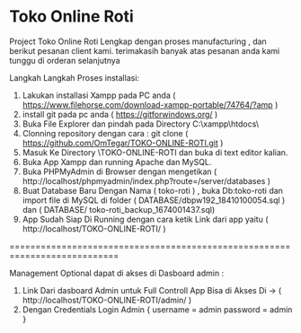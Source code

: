 # Toko Online Roti
Project Toko Online Roti Lengkap dengan proses manufacturing , dan berikut pesanan client kami. terimakasih banyak atas pesanan anda kami tunggu di orderan selanjutnya

Langkah Langkah Proses installasi:

1. Lakukan installasi Xampp pada PC anda ( https://www.filehorse.com/download-xampp-portable/74764/?amp )
2. install git pada pc anda ( https://gitforwindows.org/ )
2. Buka File Explorer dan pindah pada Directory C:\xampp\htdocs\ 
3. Clonning repository dengan cara : git clone ( https://github.com/OmTegar/TOKO-ONLINE-ROTI.git )
4. Masuk Ke Directory \TOKO-ONLINE-ROTI dan buka di text editor kalian.
5. Buka App Xampp dan running Apache dan MySQL.
6. Buka PHPMyAdmin di Browser dengan mengetikan ( http://localhost/phpmyadmin/index.php?route=/server/databases ) 
7. Buat Database Baru Dengan Nama ( toko-roti ) , buka Db:toko-roti dan import file di MySQL di folder ( DATABASE/dbpw192_18410100054.sql ) dan ( DATABASE/ toko-roti_backup_1674001437.sql)
8. App Sudah Siap Di Running dengan cara ketik Link dari app yaitu ( http://localhost/TOKO-ONLINE-ROTI/ )

===========================================================================

Management Optional dapat di akses di Dasboard admin :

1. Link Dari dasboard Admin untuk Full Controll App Bisa di Akses Di -> ( http://localhost/TOKO-ONLINE-ROTI/admin/ )
2. Dengan Credentials Login Admin {
    username    =   admin
    password    =   admin
}
